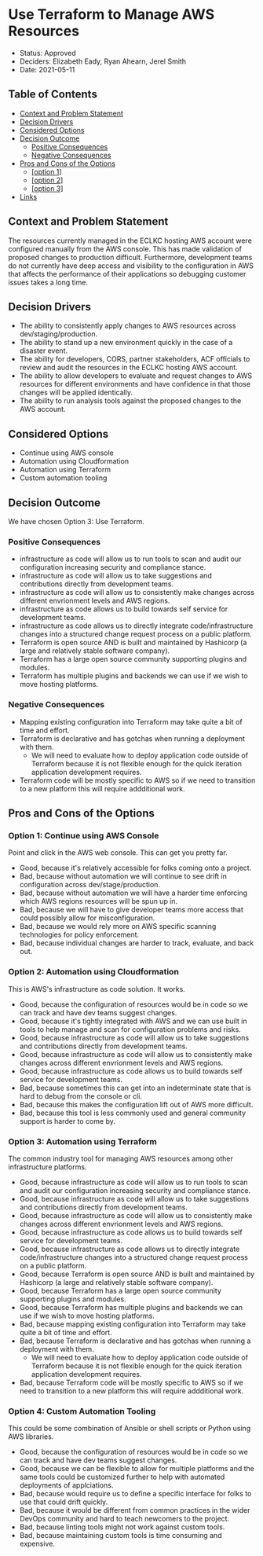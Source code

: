 # Use Terraform to Manage AWS Resources
<!-- Source: https://raw.githubusercontent.com/adr/madr/master/template/template.md -->

* Status: Approved
* Deciders: Elizabeth Eady, Ryan Ahearn, Jerel Smith
* Date: 2021-05-11

## Table of Contents
<!-- toc -->

* [Context and Problem Statement](#context-and-problem-statement)
* [Decision Drivers](#decision-drivers-)
* [Considered Options](#considered-options)
* [Decision Outcome](#decision-outcome)
  * [Positive Consequences](#positive-consequences-)
  * [Negative Consequences](#negative-consequences-)
* [Pros and Cons of the Options](#pros-and-cons-of-the-options-)
  * [[option 1]](#option-1)
  * [[option 2]](#option-2)
  * [[option 3]](#option-3)
* [Links](#links-)

<!-- Regenerate with "pre-commit run -a markdown-toc" -->

<!-- tocstop -->

## Context and Problem Statement

The resources currently managed in the ECLKC hosting AWS account were configured manually from the AWS console.
This has made validation of proposed changes to production difficult.
Furthermore, development teams do not currently have deep access and visibility to the configuration in AWS that affects the performance of their applications so debugging customer issues takes a long time.

## Decision Drivers <!-- optional -->

* The ability to consistently apply changes to AWS resources across dev/staging/production.
* The ability to stand up a new environment quickly in the case of a disaster event.
* The ability for developers, CORS, partner stakeholders, ACF officials to review and audit the resources in the ECLKC hosting AWS account.
* The ability to allow developers to evaluate and request changes to AWS resources for different environments and have confidence in that those changes will be applied identically.
* The ability to run analysis tools against the proposed changes to the AWS account.

## Considered Options

* Continue using AWS console
* Automation using Cloudformation
* Automation using Terraform
* Custom automation tooling

## Decision Outcome

We have chosen Option 3: Use Terraform.

### Positive Consequences <!-- optional -->

* infrastructure as code will allow us to run tools to scan and audit our configuration increasing security and compliance stance.
* infrastructure as code will allow us to take suggestions and contributions directly from development teams.
* infrastructure as code will allow us to consistently make changes across different envrionment levels and AWS regions.
* infrastructure as code allows us to build towards self service for development teams.
* infrastructure as code allows us to directly integrate code/infrastructure changes into a structured change request process on a public platform.
* Terraform is open source AND is built and maintained by Hashicorp (a large and relatively stable software company).
* Terraform has a large open source community supporting plugins and modules.
* Terraform has multiple plugins and backends we can use if we wish to move hosting platforms.

### Negative Consequences <!-- optional -->

* Mapping existing configuration into Terraform may take quite a bit of time and effort.
* Terraform is declarative and has gotchas when running a deployment with them.
  * We will need to evaluate how to deploy application code outside of Terraform because it is not flexible enough for the quick iteration application development requires.
* Terraform code will be mostly specific to AWS so if we need to transition to a new platform this will require addditional work.

## Pros and Cons of the Options <!-- optional -->

### Option 1: Continue using AWS Console

Point and click in the AWS web console. This can get you pretty far.

* Good, because it's relatively accessible for folks coming onto a project.
* Bad, because without automation we will continue to see drift in configuration across dev/stage/production.
* Bad, because without automation we will have a harder time enforcing which AWS regions resources will be spun up in.
* Bad, because we will have to give developer teams more access that could possibly allow for misconfiguration.
* Bad, because we would rely more on AWS specific scanning technologies for policy enforcement.
* Bad, because individual changes are harder to track, evaluate, and back out.

### Option 2: Automation using Cloudformation

This is AWS's infrastructure as code solution. It works.

* Good, because the configuration of resources would be in code so we can track and have dev teams suggest changes.
* Good, because it's tightly integrated with AWS and we can use built in tools to help manage and scan for configuration problems and risks.
* Good, because infrastructure as code will allow us to take suggestions and contributions directly from development teams.
* Good, because infrastructure as code will allow us to consistently make changes across different envrionment levels and AWS regions.
* Good, because infrastructure as code allows us to build towards self service for development teams.
* Bad, because sometimes this can get into an indeterminate state that is hard to debug from the console or cli.
* Bad, because this makes the configuration lift out of AWS more difficult.
* Bad, because this tool is less commonly used and general community support is harder to come by.

### Option 3: Automation using Terraform

The common industry tool for managing AWS resources among other infrastructure platforms.

* Good, because infrastructure as code will allow us to run tools to scan and audit our configuration increasing security and compliance stance.
* Good, because infrastructure as code will allow us to take suggestions and contributions directly from development teams.
* Good, because infrastructure as code will allow us to consistently make changes across different envrionment levels and AWS regions.
* Good, because infrastructure as code allows us to build towards self service for development teams.
* Good, because infrastructure as code allows us to directly integrate code/infrastructure changes into a structured change request process on a public platform.
* Good, because Terraform is open source AND is built and maintained by Hashicorp (a large and relatively stable software company).
* Good, because Terraform has a large open source community supporting plugins and modules.
* Good, because Terraform has multiple plugins and backends we can use if we wish to move hosting platforms.
* Bad, because mapping existing configuration into Terraform may take quite a bit of time and effort.
* Bad, because Terraform is declarative and has gotchas when running a deployment with them.
  * We will need to evaluate how to deploy application code outside of Terraform because it is not flexible enough for the quick iteration application development requires.
* Bad, because Terraform code will be mostly specific to AWS so if we need to transition to a new platform this will require addditional work.

### Option 4: Custom Automation Tooling

This could be some combination of Ansible or shell scripts or Python using AWS libraries.

* Good, because the configuration of resources would be in code so we can track and have dev teams suggest changes.
* Good, because we can be flexible to allow for multiple platforms and the same tools could be customized further to help with automated deployments of applciations.
* Bad, because would require us to define a specific interface for folks to use that could drift quickly.
* Bad, because it would be different from common practices in the wider DevOps community and hard to teach newcomers to the project.
* Bad, because linting tools might not work against custom tools.
* Bad, because maintaining custom tools is time consuming and expensive.
